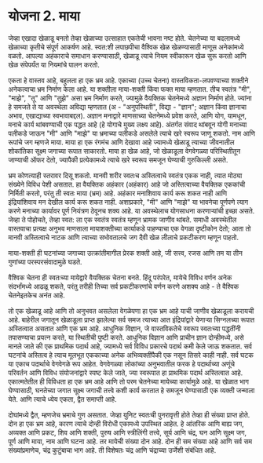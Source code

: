 # योजना 2. माया

जेव्हा एखादा खेळाडू बनतो तेव्हा खेळाच्या उत्साहात एकतेची भावना नष्ट होते. चेतनेच्या या बदलामध्ये खेळाच्या कृतीचे संपूर्ण आकर्षण आहे. स्वत:शी लपाछपीचा वैश्विक खेळ खेळण्यासाठी माणूस अनेकांमध्ये वळतो. आपल्या अहंकाराचे समाधान करण्यासाठी, खेळाडू त्याचे नियम स्वीकारून खेळ सुरू करतो आणि खेळ संपेपर्यंत या नियमांचे पालन करतो.

एकता हे वास्तव आहे, बहुलता हा एक भ्रम आहे. एकाच्या (उच्च चेतना) वास्तविकता-लपवण्याच्या शक्तीने अनेकत्वाचा भ्रम निर्माण केला आहे. या शक्तीला माया-शक्ती किंवा फक्त माया म्हणतात. तीच स्वतंत्र "मी", "माझे", "तू" आणि "तुझे" असा भ्रम निर्माण करते, ज्यामुळे वैयक्तिक चेतनेमध्ये अज्ञान निर्माण होते. ज्यांना हे समजते ते या अवस्थेला अविद्या म्हणतात (अ - "अनुपस्थिती", विद्या - "ज्ञान"; अज्ञान किंवा ज्ञानाचा अभाव, एखाद्याच्या स्वभावाबद्दल). अज्ञान मनाद्वारे माणसाच्या चेतनेमध्ये प्रवेश करते, आणि योग, यामधून, मनाचे कार्य थांबवण्याची एक पद्धत आहे (हे योगाचे मुख्य लक्ष्य आहे). अंतर्गत संवाद थांबवून योगी मनाच्या पलीकडे जाऊन "मी" आणि "माझे" या भ्रमाच्या पलीकडे असलेले त्याचे खरे स्वरूप जाणू शकतो. नाम आणि रूपांचे जग म्हणजे माया. माया हा एक रंगमंच आणि देखावा आहे ज्यामध्ये खेळाडू त्याच्या जीवनातील शोकांतिका सूक्ष्म जगाच्या रूपात साकारतो. माया हा खेळ आहे, जो खेळाडूला वेगवेगळ्या परिस्थितीतून जाण्याची ऑफर देतो, ज्यापैकी प्रत्येकामध्ये त्याचे खरे स्वरूप समजून घेण्याची गुरुकिल्ली असते.

भ्रम कोणत्याही स्तरावर दिसू शकतो. मानवी शरीर स्वतःच अस्तित्वाचे स्वतंत्र एकक नाही, त्यात मोठ्या संख्येने विविध पेशी असतात. हा वैयक्तिक अहंकार (अहंकार) आहे जो अस्तित्वाच्या वैयक्तिक एककांची निर्मिती करतो, परंतु ती स्वतः माया (भ्रम) आहे. अहंकार मनाशिवाय कार्य करू शकत नाही आणि इंद्रियांशिवाय मन देखील कार्य करू शकत नाही. अशाप्रकारे, "मी" आणि "माझे" या भावनेचा पूर्णपणे त्याग करणे मनाच्या कार्यावर पूर्ण नियंत्रण ठेवूनच शक्य आहे. या अवस्थेलाच योगसाधना करणार्‍यांची इच्छा असते. जेव्हा ते पोहोचते, तेव्हा स्वत: ला एक स्वतंत्र स्वतंत्र म्हणून भ्रामक जाणीव थांबते. समाधी अवस्थेतील वास्तवाचा प्रत्यक्ष अनुभव माणसाला मायाशक्तीच्या कार्याकडे पाहण्याचा एक वेगळा दृष्टीकोन देतो; आता तो मानवी अस्तित्वाचे नाटक आणि त्याच्या सभोवतालचे जग दैवी खेळ लीलाचे प्रकटीकरण म्हणून पाहतो.

माया-शक्ती ही घटनांच्या जगाच्या उत्क्रांतीमागील प्रेरक शक्ती आहे, जी सत्त्व, रजस आणि तम या तीन गुणांच्या परस्परसंवादामुळे घडते.

वैश्विक चेतना ही स्वतःच्या मायेद्वारे वैयक्तिक चेतना बनते. हिंदू परंपरेत, मायेचे विविध वर्णन अनेक संदर्भांमध्ये आढळू शकते, परंतु तरीही तिच्या सर्व प्रकटीकरणांचे वर्णन करणे अशक्य आहे - ते वैश्विक चेतनेइतकेच अनंत आहे.

तो एक खेळाडू आहे आणि तो अनुभवत असलेला वेगळेपणा हा एक भ्रम आहे याची जाणीव खेळाडूला करायची आहे. बाहेरील जगातून खेळाडूला प्राप्त झालेल्या सर्व समज त्याच्या आत इंद्रियांद्वारे येणार्‍या सिग्नलच्या रूपात अस्तित्वात असतात आणि एक भ्रम आहे. आधुनिक विज्ञान, जे वास्तविकतेचे स्वरूप स्वतःच्या पद्धतींनी तपासण्याचा प्रयत्न करते, या स्थितीची पुष्टी करते. आधुनिक विज्ञान आणि प्राचीन ज्ञान दोन्हीमध्ये, असे मानले जाते की एक प्राथमिक पदार्थ आहे, ज्यामध्ये सर्व विविध प्रकारचे पदार्थ कमी केले जाऊ शकतात. सर्व घटनांचे अस्तित्व हे त्याच मूलभूत एककाच्या अनेक अभिव्यक्तींपैकी एक नसून तिसरे काही नाही. सर्व घटक या एकाच पदार्थाचे वेगवेगळे रूप आहेत. वेगवेगळ्या लोकांच्या अनुभवातील फरक हे पदार्थाच्या अणूंचे परिवर्तन आणि विविध संयोजनांद्वारे स्पष्ट केले जाते, ज्या स्वरूपात हा प्राथमिक पदार्थ अस्तित्वात आहे. एकात्मतेतील ही विविधता हा एक भ्रम आहे आणि तो परम चेतनेच्या मायेच्या कार्यामुळे आहे. या खेळात भाग घेण्यासाठी, घनतेच्या जगात सूक्ष्म जगाची तत्त्वे कशी कार्य करतात हे समजून घेण्यासाठी एक व्यक्ती जन्माला येते. आणि त्याचे ध्येय एकता, द्वैत समाप्ती आहे.

दोघांमध्ये द्वैत, म्हणजेच भ्रमाचे गुण असतात. जेव्हा युनिट स्वतःची पुनरावृत्ती होते तेव्हा ही संख्या प्राप्त होते. दोन हा एक भ्रम आहे, कारण त्याचे दोन्ही विरोधी एकामध्ये उपस्थित आहेत. हे आंतरिक आणि बाह्य जग, अव्यक्त आणि प्रकट, शिव आणि शक्ती, पुरुष आणि स्त्रीलिंगी तत्त्वे, सूर्य आणि चंद्र, घन आणि सूक्ष्म जग, पूर्ण आणि माया, नाम आणि घटना आहे. तर मायेची संख्या दोन आहे. दोन ही सम संख्या आहे आणि सर्व सम संख्यांप्रमाणेच, चंद्र कुटुंबाचा भाग आहे. ती विशेषतः चंद्र आणि चंद्राच्या उर्जेशी संबंधित आहे.
